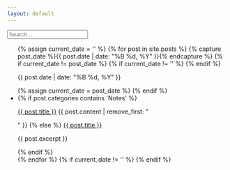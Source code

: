 ```yaml
---
layout: default
---
```


<div class="searchInput">
  <input type="text" id="search-input" placeholder="Search...">
    <p id="p-result-count" style="margin-top: 0px;"><span id="result-count"></span></p>
    <div class="resultBox">
      <!-- here list are inserted from javascript -->
  </div>
</div>

<ul id="post-list">
  {% assign current_date = '' %}
  {% for post in site.posts %}
    {% capture post_date %}{{ post.date | date: "%B %d, %Y" }}{% endcapture %}
    {% if current_date != post_date %}
      {% if current_date != '' %}
      {% endif %}
      <div class="date-separator"><p>{{ post.date | date: "%B %d, %Y" }}</p></div>
    {% assign current_date = post_date %}
    {% endif %}
    <li class="post-item" data-tags="{{ post.tags | join: ' ' }}" data-categories="{{ post.categories | join: ' ' }}">
      {% if post.categories contains 'Notes' %}
       <p><a class="title" href="{{ site.baseurl }}{{ post.url | xml_escape }}">{{ post.title }}</a> {{ post.content | remove_first: "<p>" }}
      {% else %}
       <a href="{{ site.baseurl }}{{ post.url | xml_escape }}">{{ post.title }}</a>
        <p>{{ post.excerpt }}</p>
      {% endif %}
    </li>
  {% endfor %}
  {% if current_date != '' %}
  {% endif %}
</ul>


<script>
document.addEventListener("DOMContentLoaded", function() {
  const searchInput = document.getElementById("search-input");
  const postItems = document.querySelectorAll(".post-item");

  searchInput.addEventListener("input", function() {
    const searchTerm = searchInput.value.toLowerCase();

    postItems.forEach(function(postItem) {
      const postTitle = postItem.querySelector(".title").innerText.toLowerCase();
      const postContent = postItem.querySelector("p").innerText.toLowerCase();
      const postTags = postItem.getAttribute("data-tags").toLowerCase();
      const postCategories = postItem.getAttribute("data-categories").toLowerCase();

      if (
        postTitle.includes(searchTerm) ||
        postContent.includes(searchTerm) ||
        postTags.includes(searchTerm) ||
        postCategories.includes(searchTerm)
      ) {
        postItem.style.display = "block"; // Show the post
      } else {
        postItem.style.display = "none"; // Hide the post
      }
    });
  });
});
</script>
<script src="/js/suggest.js"></script>
